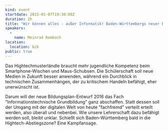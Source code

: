 ```yaml
---
kind: event
startdate: 2015-05-07T19:30:00Z
duration: 2h
title: "Wir können alles - außer Informatik! Baden-Württembergs neuer Bildungsplan"
speakers:
  -
    name: Meinrad Rombach
location:
  location: bib
public: true
---
```

Das Hightechmusterländle braucht mehr jugendliche Kompetenz beim Smartphone-Wischen und
Maus-Schubsen. Die Schülerschaft soll neue Medien in Zukunft besser anwenden, während ein Durchblick
in technischen Zusammenhängen, der zu kritischem Handeln befähigt, eher unerwünscht ist.

Darum will der neue Bildungsplan-Entwurf 2016 das Fach "Informationstechnische Grundbildung" ganz
abschaffen. Statt dessen soll der Umgang mit der digitalen Welt von heute "fachfremd" verteilt
erteilt werden, also überall und nebenbei. Wie unsere Lehrerschaft dazu befähigt werden soll, bleibt
unklar. Schießt sich Baden-Württemberg bald in die Hightech-Abstiegszone?
Eine Kampfansage.
